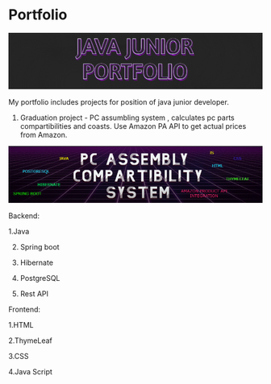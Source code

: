 # Portfolio

<img src = "pf.png"></img>


My portfolio includes projects for position of java junior developer.

1. Graduation project - PC assumbling system , calculates pc parts compartibilities and coasts.
   Use Amazon PA API to get actual prices from Amazon.
   
<img src = "PCASS.png"></img><br>

Backend:

   1.Java
   
   2. Spring boot
  
   3. Hibernate
   
   4. PostgreSQL
   
   5. Rest API

Frontend:
  
   1.HTML
   
   2.ThymeLeaf
   
   3.CSS
   
   4.Java Script
